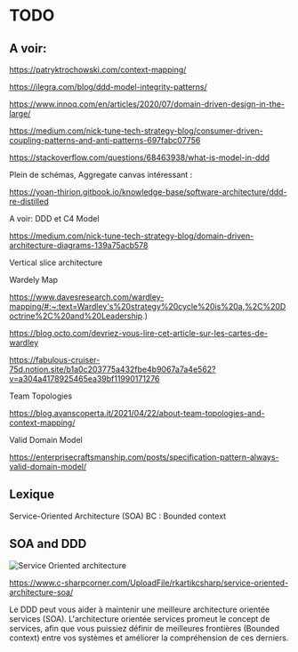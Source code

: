 # TODO


## A voir:

https://patryktrochowski.com/context-mapping/

https://ilegra.com/blog/ddd-model-integrity-patterns/

https://www.innoq.com/en/articles/2020/07/domain-driven-design-in-the-large/

https://medium.com/nick-tune-tech-strategy-blog/consumer-driven-coupling-patterns-and-anti-patterns-697fabc07756

https://stackoverflow.com/questions/68463938/what-is-model-in-ddd


Plein de schémas, Aggregate canvas intéressant :

https://yoan-thirion.gitbook.io/knowledge-base/software-architecture/ddd-re-distilled


A voir: DDD et C4 Model

https://medium.com/nick-tune-tech-strategy-blog/domain-driven-architecture-diagrams-139a75acb578

Vertical slice architecture

Wardely Map

https://www.davesresearch.com/wardley-mapping/#:~:text=Wardley's%20strategy%20cycle%20is%20a,%2C%20Doctrine%2C%20and%20Leadership.)

https://blog.octo.com/devriez-vous-lire-cet-article-sur-les-cartes-de-wardley

https://fabulous-cruiser-75d.notion.site/b1a0c203775a432fbe4b9067a7a4e562?v=a304a4178925465ea39bf11990171276

Team Topologies

https://blog.avanscoperta.it/2021/04/22/about-team-topologies-and-context-mapping/

Valid Domain Model

https://enterprisecraftsmanship.com/posts/specification-pattern-always-valid-domain-model/

## Lexique

Service-Oriented Architecture (SOA) 
BC : Bounded context



## SOA and DDD

![Service Oriented architecture](https://github.com/tanguybernard/my-awsome-ddd/assets/14818169/808bc99d-ab78-4bdb-858b-cd59d3ac1494)


https://www.c-sharpcorner.com/UploadFile/rkartikcsharp/service-oriented-architecture-soa/

Le DDD peut vous aider à maintenir une meilleure architecture orientée services (SOA). L'architecture orientée services promeut le concept de services, afin que vous puissiez définir de meilleures frontières (Bounded context) entre vos systèmes et améliorer la compréhension de ces derniers.




